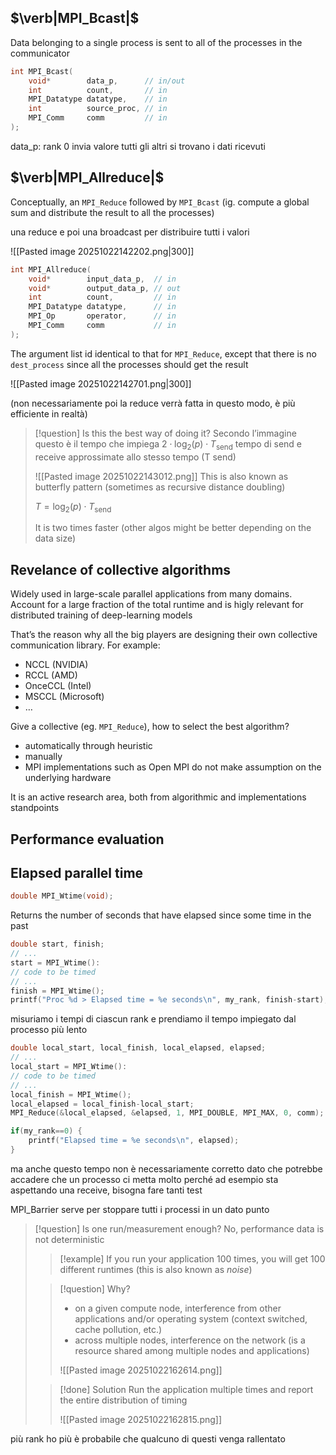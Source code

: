 ## $\verb|MPI_Bcast|$
Data belonging to a single process is sent to all of the processes in the communicator

```c
int MPI_Bcast(
	void*        data_p,      // in/out
	int          count,       // in
	MPI_Datatype datatype,    // in
	int          source_proc, // in
	MPI_Comm     comm         // in
);
```

data_p: rank 0 invia valore tutti gli altri si trovano i dati ricevuti

## $\verb|MPI_Allreduce|$
Conceptually, an `MPI_Reduce` followed by `MPI_Bcast` (ig. compute a global sum and distribute the result to all the processes)

una reduce e poi una broadcast per distribuire tutti i valori

![[Pasted image 20251022142202.png|300]]

```c
int MPI_Allreduce(
	void*        input_data_p,  // in
	void*        output_data_p, // out
	int          count,         // in
	MPI_Datatype datatype,      // in
	MPI_Op       operator,      // in
	MPI_Comm     comm           // in
);
```

The argument list id identical to that for `MPI_Reduce`, except that there is no `dest_process` since all the processes should get the result

![[Pasted image 20251022142701.png|300]]

(non necessariamente poi la reduce verrà fatta in questo modo, è più efficiente in realtà)

>[!question] Is this the best way of doing it?
>Secondo l’immagine questo è il tempo che impiega
>$2\cdot \log_{2}(p)\cdot T_{\text{send}}$ tempo di send e receive approssimate allo stesso tempo (T send)
>
>![[Pasted image 20251022143012.png]]
>This is also known as butterfly pattern (sometimes as recursive distance doubling)
>
>$T=\log_{2}(p)\cdot T_{\text{send}}$
>
>It is two times faster (other algos might be better depending on the data size)

## Revelance of collective algorithms
Widely used in large-scale parallel applications from many domains. Account for a large fraction of the total runtime and is higly relevant for distributed training of deep-learning models

That’s the reason why all the big players are designing their own collective communication library. For example:
- NCCL (NVIDIA)
- RCCL (AMD)
- OnceCCL (Intel)
- MSCCL (Microsoft)
- …

Give a collective (eg. `MPI_Reduce`), how to select the best algorithm?
- automatically through heuristic
- manually
- MPI implementations such as Open MPI do not make assumption on the underlying hardware 

It is an active research area, both from algorithmic and implementations standpoints

## Performance evaluation
## Elapsed parallel time

```c
double MPI_Wtime(void);
```

Returns the number of seconds that have elapsed since some time in the past

```c
double start, finish;
// ...
start = MPI_Wtime():
// code to be timed
// ...
finish = MPI_Wtime();
printf("Proc %d > Elapsed time = %e seconds\n", my_rank, finish-start);
```

misuriamo i tempi di ciascun rank e prendiamo il tempo impiegato dal processo più lento

```c
double local_start, local_finish, local_elapsed, elapsed;
// ...
local_start = MPI_Wtime():
// code to be timed
// ...
local_finish = MPI_Wtime();
local_elapsed = local_finish-local_start;
MPI_Reduce(&local_elapsed, &elapsed, 1, MPI_DOUBLE, MPI_MAX, 0, comm);

if(my_rank==0) {
	printf("Elapsed time = %e seconds\n", elapsed);
}
```

ma anche questo tempo non è necessariamente corretto dato che potrebbe accadere che un processo ci metta molto perché ad esempio sta aspettando una receive, bisogna fare tanti test

MPI_Barrier serve per stoppare tutti i processi in un dato punto

>[!question] Is one run/measurement enough?
>No, performance data is not deterministic
>
>>[!example]
>>If you run your application 100 times, you will get 100 different runtimes (this is also known as *noise*)
>
>>[!question] Why?
>>- on a given compute node, interference from other applications and/or operating system (context switched, cache pollution, etc.) 
>>- across multiple nodes, interference on the network (is a resource shared among multiple nodes and applications)
>>
>>![[Pasted image 20251022162614.png]]
>
>>[!done] Solution
>>Run the application multiple times and report the entire distribution of timing
>>
>>![[Pasted image 20251022162815.png]]

più rank ho più è probabile che qualcuno di questi venga rallentato

